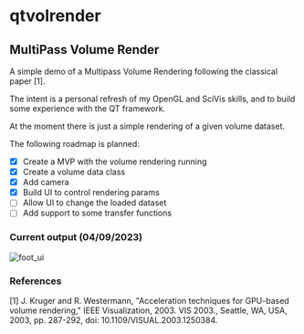 # qtvolrender

## MultiPass Volume Render

A simple demo of a Multipass Volume Rendering following the classical paper [1].

The intent is a personal refresh of my OpenGL and SciVis skills, and to build some experience with the QT framework.

At the moment there is just a simple rendering of a given volume dataset.

The following roadmap is planned:
- [x] Create a MVP with the volume rendering running 
- [X] Create a volume data class
- [X] Add camera
- [X] Build UI to control rendering params
- [ ] Allow UI to change the loaded dataset
- [ ] Add support to some transfer functions

### Current output (04/09/2023)
![foot_ui](https://github.com/luizfnetto/qtvolrender/assets/7663523/81179f3e-4f0b-4c13-8ba6-3004b5dbc44e)



### References

[1] J. Kruger and R. Westermann, "Acceleration techniques for GPU-based volume rendering," IEEE Visualization, 2003. VIS 2003., Seattle, WA, USA, 2003, pp. 287-292, doi: 10.1109/VISUAL.2003.1250384.
